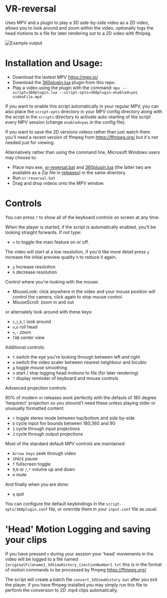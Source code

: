 # VR-reversal

Uses MPV and a plugin to play a 3D side-by-side video as a 2D video, allows you to look around and zoom within the video, optionally logs the head motions to a file for later rendering out to a 2D video with ffmpeg.

![Example output](https://github.com/dfaker/VR-reversal/blob/master/example.gif?raw=true)

# Installation and Usage:

- Download the lastest MPV https://mpv.io/
- Download the [360plugin.lua](https://raw.githubusercontent.com/dfaker/VR-reversal/master/360plugin.lua) plugin from this repo.
- Play a video using the plugin with the command: `mpv --script=360plugin.lua --script-opts=360plugin-enabled=yes videoFile.mp4`

If you want to enable this script automatically in your regular MPV, you can also place the `script-opts` directory in your MPV config directory along with the script in the `scripts` directory to activate auto-starting of the script every MPV session (change `enabled=yes` in the config file).

If you want to save the 2D versions videos rather than just watch them you'll need a recent version of ffmpeg from https://ffmpeg.org/ but it's not needed just for viewing.

Alternatively rather than using the command line, Microsoft Windows users may choose to:

- Place mpv.exe, [vr-reversal.bat](https://raw.githubusercontent.com/dfaker/VR-reversal/master/vr-reversal.bat) and [360plugin.lua](https://raw.githubusercontent.com/dfaker/VR-reversal/master/360plugin.lua) (the latter two are available as a Zip file in [releases](https://github.com/dfaker/VR-reversal/releases)) in the same directory.
- Run `vr-reversal.bat`
- Drag and drop videos onto the MPV window.

# Controls

You can press `?` to show all of the keyboard controls on screen at any time.

When the player is started, if the script is automatically enabled, you'll be looking straight forwards. If not type:

- `v` to toggle the main feature on or off.

The video will start at a low resolution, if you'd like more detail press `y` increase the initial preview quality `h` to reduce it again.

- `y` Increase resolution
- `h` decrease resolution

Control where you're looking with the mouse:

- MouseLook: click anywhere in the video and your mouse position will control the camera, click again to stop mouse control
- MouseScroll: zoom in and out

or alternately look around with these keys:

- `i`,`j`,`k`,`l` look around 
- `u`,`o` roll head
- `=`,`-` zoom
- `TAB` center view

Additional controls:

- `t` switch the eye you're looking through between left and right
- `e` switch the video scaler between nearest neighbour and bicubic
- `g` toggle mouse smoothing
- `n` start / stop logging head motions to file (for later rendering)
- `?` display reminder of keyboard and mouse controls

Advanced projection controls:

90% of modern vr releases work perfectly with the defauls of 180 degree 'hequirect' projection so you shound't need these unless playing older or unusually formatted content:

- `r` toggle stereo mode between top/bottom and side by-side
- `b` cycle input fov bounds between 180,360 and 90
- `1` cycle through input projections
- `2` cycle through output projections

Most of the standard default MPV controls are maintained:

- `Arrow keys` seek through video
- `SPACE` pause
- `f` fullscreen toggle
- `9`,`0` or `/`,`*` volume up and down
- `m` mute

And finally when you are done:

- `q` quit

You can configure the default keybindings in the `script-opts/360plugin.conf` file, or override them in your `input.conf` file as usual.

# 'Head' Motion Logging and saving your clips
If you have pressed `n` during your session your 'head' movements in the video will be logged to a file named `{originalFilename}_3dViewHistory_{sectionNumber}.txt` this is in the format of motion commands to be processed by ffmpeg https://ffmpeg.org/

The script will create a batch file `convert_3dViewHistory.bat` after you exit the player, if you have ffmpeg installed you may simply run this file to perform the conversion to 2D .mp4 clips automatically.
